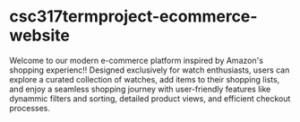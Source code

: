 ﻿# csc317termproject-ecommerce-website

Welcome to our modern e-commerce platform inspired by Amazon's shopping experienc!! Designed exclusively for watch enthusiasts, users can explore a curated collection of watches, add items to their shopping lists, and enjoy a seamless shopping journey with user-friendly features like dynammic filters and sorting, detailed product views,  and efficient checkout processes.


